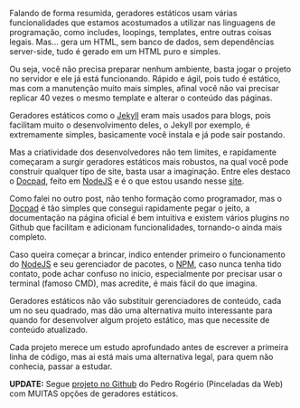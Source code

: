 Falando de forma resumida, geradores estáticos usam várias funcionalidades que estamos acostumados a utilizar nas linguagens de programação, como includes, loopings, templates, entre outras coisas legais. Mas... gera um HTML, sem banco de dados, sem dependências server-side, tudo é gerado em um HTML puro e simples.

Ou seja, você não precisa preparar nenhum ambiente, basta jogar o projeto no servidor e ele já está funcionando. Rápido e ágil, pois tudo é estático, mas com a manutenção muito mais simples, afinal você não vai precisar replicar 40 vezes o mesmo template e alterar o conteúdo das páginas.

Geradores estáticos como o [Jekyll](https://github.com/mojombo/jekyll) eram mais usados para blogs, pois facilitam muito o desenvolvimento deles, o Jekyll por exemplo, é extremamente simples, basicamente você instala e já pode sair postando.

Mas a criatividade dos desenvolvedores não tem limites, e rapidamente começaram a surgir geradores estáticos mais robustos, na qual você pode construir qualquer tipo de site, basta usar a imaginação. Entre eles destaco o [Docpad](http://docpad.org/), feito em [NodeJS](http://nodejs.org/) e é o que estou usando nesse [site](https://github.com/LFeh/Website).

Como falei no outro post, não tenho formação como programador, mas o [Docpad](http://docpad.org/) é tão simples que consegui rapidamente pegar o jeito, a documentação na página oficial é bem intuitiva e existem vários plugins no Github que facilitam e adicionam funcionalidades, tornando-o ainda mais completo.

Caso queira começar a brincar, indico entender primeiro o funcionamento do [NodeJS](http://nodejs.org/) e seu gerenciador de pacotes, o [NPM](https://npmjs.org/), caso nunca tenha tido contato, pode achar confuso no inicio, especialmente por precisar usar o terminal (famoso CMD), mas acredite, é mais fácil do que imagina.

Geradores estáticos não vão substituir gerenciadores de conteúdo, cada um no seu quadrado, mas dão uma alternativa muito interessante para quando for desenvolver algum projeto estático, mas que necessite de conteúdo atualizado.

Cada projeto merece um estudo aprofundado antes de escrever a primeira linha de código, mas ai está mais uma alternativa legal, para quem não conhecia, passar a estudar.

**UPDATE:** Segue [projeto no Github](https://github.com/pinceladasdaweb/Static-Site-Generators) do Pedro Rogério (Pinceladas da Web) com MUITAS opções de geradores estáticos.
